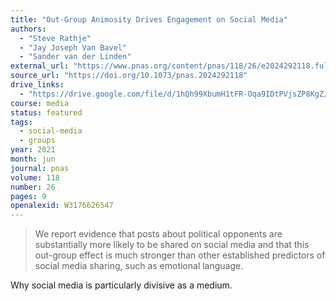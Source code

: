 ```yaml
---
title: "Out-Group Animosity Drives Engagement on Social Media"
authors:
  - "Steve Rathje"
  - "Jay Joseph Van Bavel"
  - "Sander van der Linden"
external_url: "https://www.pnas.org/content/pnas/118/26/e2024292118.full.pdf"
source_url: "https://doi.org/10.1073/pnas.2024292118"
drive_links:
  - "https://drive.google.com/file/d/1hQh99XbumH1tFR-Oqa9IDtPVjsZP8KgZ/view?usp=drivesdk"
course: media
status: featured
tags:
  - social-media
  - groups
year: 2021
month: jun
journal: pnas
volume: 118
number: 26
pages: 9
openalexid: W3176626547
---
```


> We report evidence that posts about political opponents are substantially more likely to be shared on social media and that this out-group effect is much stronger than other established predictors of social media sharing, such as emotional language.

Why social media is particularly divisive as a medium.
